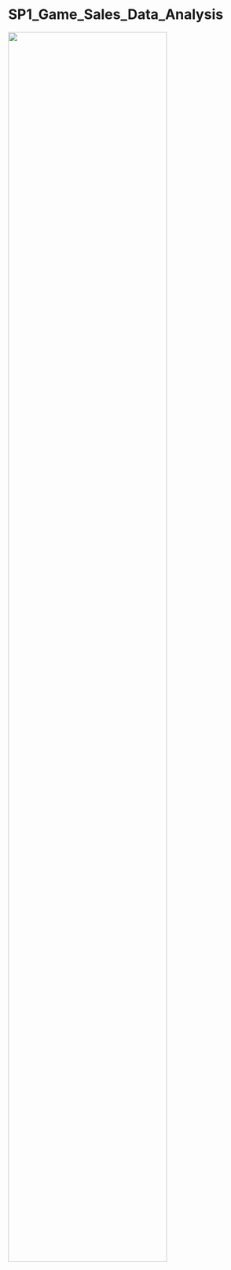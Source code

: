 # SP1_Game_Sales_Data_Analysis
<img width="80%" src="https://github.com/RAINTREEAI/SP1_Game_Sales_Data_Analysis/blob/main/SP1_Presentaion.pdf">
